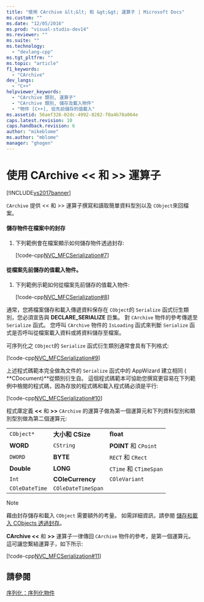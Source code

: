 ```yaml
---
title: "使用 CArchive &lt;&lt; 和 &gt;&gt; 運算子 | Microsoft Docs"
ms.custom: ""
ms.date: "12/05/2016"
ms.prod: "visual-studio-dev14"
ms.reviewer: ""
ms.suite: ""
ms.technology: 
  - "devlang-cpp"
ms.tgt_pltfrm: ""
ms.topic: "article"
f1_keywords: 
  - "CArchive"
dev_langs: 
  - "C++"
helpviewer_keywords: 
  - "CArchive 類別, 運算子"
  - "CArchive 類別, 儲存及載入物件"
  - "物件 [C++], 從先前儲存的值載入"
ms.assetid: 56aef326-02dc-4992-8282-f0a4b78a064e
caps.latest.revision: 10
caps.handback.revision: 6
author: "mikeblome"
ms.author: "mblome"
manager: "ghogen"
---
```

# 使用 CArchive &lt;&lt; 和 &gt;&gt; 運算子
[!INCLUDE[vs2017banner](../assembler/inline/includes/vs2017banner.md)]

`CArchive` 提供 \<\< 和 \>\> 運算子撰寫和讀取簡單資料型別以及 `CObject`來回檔案。  
  
#### 儲存物件在檔案中的封存  
  
1.  下列範例會在檔案顯示如何儲存物件透過封存:  
  
     [!code-cpp[NVC_MFCSerialization#7](../mfc/codesnippet/CPP/using-the-carchive-output-and-input-operators_1.cpp)]  
  
#### 從檔案先前儲存的值載入物件。  
  
1.  下列範例示範如何從檔案先前儲存的值載入物件:  
  
     [!code-cpp[NVC_MFCSerialization#8](../mfc/codesnippet/CPP/using-the-carchive-output-and-input-operators_2.cpp)]  
  
 通常，您將檔案儲存和載入傳遞資料保存在 `CObject`的 `Serialize` 函式衍生類別，您必須宣告與 **DECLARE\_SERIALIZE** 巨集。  對 `CArchive` 物件的參考傳遞至 `Serialize` 函式。  您呼叫 `CArchive` 物件的 `IsLoading` 函式來判斷 `Serialize` 函式是否呼叫從檔案載入資料或將資料儲存至檔案。  
  
 可序列化之 `CObject`的 `Serialize` 函式衍生類別通常會具有下列格式:  
  
 [!code-cpp[NVC_MFCSerialization#9](../mfc/codesnippet/CPP/using-the-carchive-output-and-input-operators_3.cpp)]  
  
 上述程式碼範本完全做為文件的 `Serialize` 函式中的 AppWizard 建立相同 \( **CDocument\)**從類別衍生自。  這個程式碼範本可協助您撰寫更容易在下列範例中檢閱的程式碼，因為存放的程式碼和載入程式碼必須是平行:  
  
 [!code-cpp[NVC_MFCSerialization#10](../mfc/codesnippet/CPP/using-the-carchive-output-and-input-operators_4.cpp)]  
  
 程式庫定義 **\<\<** 和 **\>\>** `CArchive` 的運算子做為第一個運算元和下列資料型別和類別型別做為第二個運算元:  
  
||||  
|-|-|-|  
|`CObject*`|**大小和 CSize**|**float**|  
|**WORD**|`CString`|**POINT** 和 `CPoint`|  
|`DWORD`|**BYTE**|`RECT` 和 `CRect`|  
|**Double**|**LONG**|`CTime` 和 `CTimeSpan`|  
|`Int`|**COleCurrency**|`COleVariant`|  
|`COleDateTime`|`COleDateTimeSpan`||  
  
> [!NOTE]
>  藉由封存儲存和載入 `CObject` 需要額外的考量。  如需詳細資訊，請參閱 [儲存和載入 CObjects 透過封存](../mfc/storing-and-loading-cobjects-via-an-archive.md)。  
  
 **CArchive \<\<** 和 **\>\>** 運算子一律傳回 `CArchive` 物件的參考，是第一個運算元。  這可讓您繫結運算子，如下所示:  
  
 [!code-cpp[NVC_MFCSerialization#11](../mfc/codesnippet/CPP/using-the-carchive-output-and-input-operators_5.cpp)]  
  
## 請參閱  
 [序列化：序列化物件](../mfc/serialization-serializing-an-object.md)